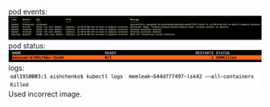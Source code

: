 pod events:
![alt text](1.png)
pod status:
![alt text](3.png)
logs:
![alt text](2.png)
Used incorrect image.
